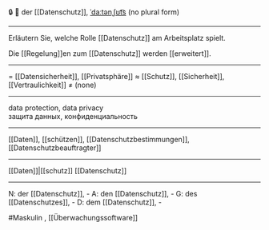 🔒 🔵 der [[Datenschutz]], [ˈdaːtənˌʃʊt͡s](https://youglish.com/pronounce/Datenschutz/german)
(no plural form)

---
Erläutern Sie, welche Rolle [[Datenschutz]] am Arbeitsplatz spielt.

Die [[Regelung]]en zum [[Datenschutz]] werden [[erweitert]].  

---
= [[Datensicherheit]], [[Privatsphäre]]
≈ [[Schutz]], [[Sicherheit]], [[Vertraulichkeit]]
≠ (none)

---
data protection, data privacy  
защита данных, конфиденциальность

---
[[Daten]], [[schützen]], [[Datenschutzbestimmungen]], [[Datenschutzbeauftragter]]

---
[[Daten]]|[[schutz]]
[[Datenschutz]]


---
N: der [[Datenschutz]], -
A: den [[Datenschutz]], -
G: des [[Datenschutzes]], -
D: dem [[Datenschutz]], -

#Maskulin 
, [[Überwachungssoftware]]